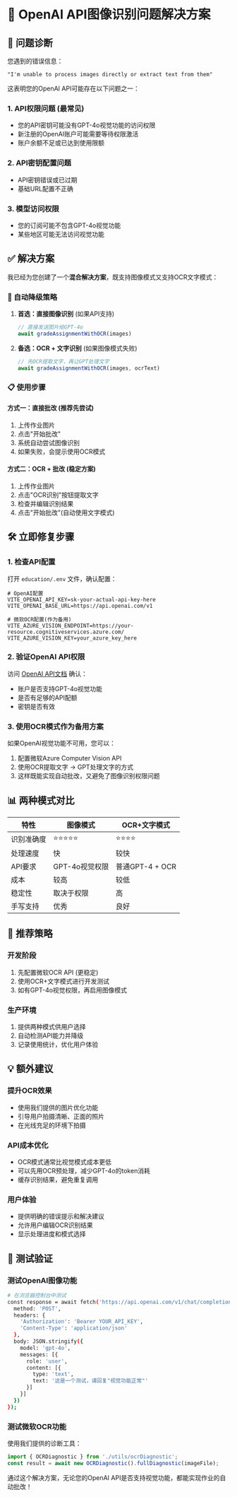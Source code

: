 # 🔧 OpenAI API图像识别问题解决方案

## 🚨 问题诊断

您遇到的错误信息：
```
"I'm unable to process images directly or extract text from them"
```

这表明您的OpenAI API可能存在以下问题之一：

### 1. **API权限问题** (最常见)
- 您的API密钥可能没有GPT-4o视觉功能的访问权限
- 新注册的OpenAI账户可能需要等待权限激活
- 账户余额不足或已达到使用限额

### 2. **API密钥配置问题**
- API密钥错误或已过期
- 基础URL配置不正确

### 3. **模型访问权限**
- 您的订阅可能不包含GPT-4o视觉功能
- 某些地区可能无法访问视觉功能

## ✅ 解决方案

我已经为您创建了一个**混合解决方案**，既支持图像模式又支持OCR文字模式：

### 🔄 自动降级策略

1. **首选：直接图像识别** (如果API支持)
   ```typescript
   // 直接发送图片给GPT-4o
   await gradeAssignmentWithOCR(images)
   ```

2. **备选：OCR + 文字识别** (如果图像模式失败)
   ```typescript
   // 先OCR提取文字，再让GPT处理文字
   await gradeAssignmentWithOCR(images, ocrText)
   ```

### 📋 使用步骤

#### 方式一：直接批改 (推荐先尝试)
1. 上传作业图片
2. 点击"开始批改"
3. 系统自动尝试图像识别
4. 如果失败，会提示使用OCR模式

#### 方式二：OCR + 批改 (稳定方案)
1. 上传作业图片
2. 点击"OCR识别"按钮提取文字
3. 检查并编辑识别结果
4. 点击"开始批改"(自动使用文字模式)

## 🛠️ 立即修复步骤

### 1. 检查API配置

打开 `education/.env` 文件，确认配置：
```env
# OpenAI配置
VITE_OPENAI_API_KEY=sk-your-actual-api-key-here
VITE_OPENAI_BASE_URL=https://api.openai.com/v1

# 微软OCR配置(作为备用)
VITE_AZURE_VISION_ENDPOINT=https://your-resource.cognitiveservices.azure.com/
VITE_AZURE_VISION_KEY=your_azure_key_here
```

### 2. 验证OpenAI API权限

访问 [OpenAI API文档](https://platform.openai.com/docs/guides/vision) 确认：
- 账户是否支持GPT-4o视觉功能
- 是否有足够的API配额
- 密钥是否有效

### 3. 使用OCR模式作为备用方案

如果OpenAI视觉功能不可用，您可以：
1. 配置微软Azure Computer Vision API
2. 使用OCR提取文字 → GPT处理文字的方式
3. 这样既能实现自动批改，又避免了图像识别权限问题

## 📊 两种模式对比

| 特性 | 图像模式 | OCR+文字模式 |
|------|----------|--------------|
| 识别准确度 | ⭐⭐⭐⭐⭐ | ⭐⭐⭐⭐ |
| 处理速度 | 快 | 较快 |
| API要求 | GPT-4o视觉权限 | 普通GPT-4 + OCR |
| 成本 | 较高 | 较低 |
| 稳定性 | 取决于权限 | 高 |
| 手写支持 | 优秀 | 良好 |

## 🎯 推荐策略

### 开发阶段
1. 先配置微软OCR API (更稳定)
2. 使用OCR+文字模式进行开发测试
3. 如有GPT-4o视觉权限，再启用图像模式

### 生产环境
1. 提供两种模式供用户选择
2. 自动检测API能力并降级
3. 记录使用统计，优化用户体验

## 💡 额外建议

### 提升OCR效果
- 使用我们提供的图片优化功能
- 引导用户拍摄清晰、正面的照片
- 在光线充足的环境下拍摄

### API成本优化
- OCR模式通常比视觉模式成本更低
- 可以先用OCR预处理，减少GPT-4o的token消耗
- 缓存识别结果，避免重复调用

### 用户体验
- 提供明确的错误提示和解决建议
- 允许用户编辑OCR识别结果
- 显示处理进度和模式选择

## 🔧 测试验证

### 测试OpenAI图像功能
```bash
# 在浏览器控制台中测试
const response = await fetch('https://api.openai.com/v1/chat/completions', {
  method: 'POST',
  headers: {
    'Authorization': 'Bearer YOUR_API_KEY',
    'Content-Type': 'application/json'
  },
  body: JSON.stringify({
    model: 'gpt-4o',
    messages: [{
      role: 'user',
      content: [{
        type: 'text',
        text: '这是一个测试，请回复"视觉功能正常"'
      }]
    }]
  })
});
```

### 测试微软OCR功能
使用我们提供的诊断工具：
```typescript
import { OCRDiagnostic } from './utils/ocrDiagnostic';
const result = await new OCRDiagnostic().fullDiagnostic(imageFile);
```

通过这个解决方案，无论您的OpenAI API是否支持视觉功能，都能实现作业的自动批改！
